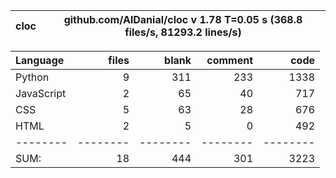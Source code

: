 cloc|github.com/AlDanial/cloc v 1.78  T=0.05 s (368.8 files/s, 81293.2 lines/s)
--- | ---

Language|files|blank|comment|code
:-------|-------:|-------:|-------:|-------:
Python|9|311|233|1338
JavaScript|2|65|40|717
CSS|5|63|28|676
HTML|2|5|0|492
--------|--------|--------|--------|--------
SUM:|18|444|301|3223
